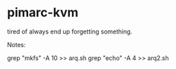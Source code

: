 # pimarc-kvm

tired of always end up forgetting something.

Notes:

grep "mkfs" -A 10 >> arq.sh
grep "echo" -A 4 >> arq2.sh
